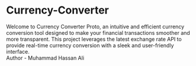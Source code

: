 # Currency-Converter
Welcome to Currency Converter Proto, an intuitive and efficient currency conversion tool designed to make your financial transactions smoother and more transparent. This project leverages the latest exchange rate API to provide real-time currency conversion with a sleek and user-friendly interface.
<br>
Author - Muhammad Hassan Ali
